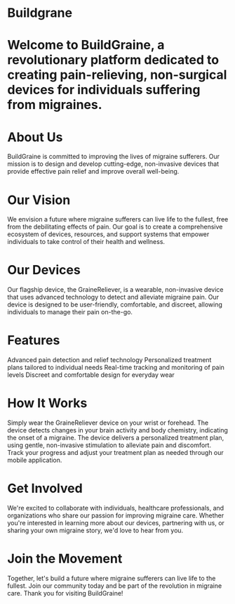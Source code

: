 # Buildgrane
# Welcome to BuildGraine, a revolutionary platform dedicated to creating pain-relieving, non-surgical devices for individuals suffering from migraines.
# About Us
BuildGraine is committed to improving the lives of migraine sufferers. Our mission is to design and develop cutting-edge, non-invasive devices that provide effective pain relief and improve overall well-being.
# Our Vision
We envision a future where migraine sufferers can live life to the fullest, free from the debilitating effects of pain. Our goal is to create a comprehensive ecosystem of devices, resources, and support systems that empower individuals to take control of their health and wellness.
# Our Devices
Our flagship device, the GraineReliever, is a wearable, non-invasive device that uses advanced technology to detect and alleviate migraine pain. Our device is designed to be user-friendly, comfortable, and discreet, allowing individuals to manage their pain on-the-go.

# Features
Advanced pain detection and relief technology
Personalized treatment plans tailored to individual needs
Real-time tracking and monitoring of pain levels
Discreet and comfortable design for everyday wear
# How It Works
Simply wear the GraineReliever device on your wrist or forehead.
The device detects changes in your brain activity and body chemistry, indicating the onset of a migraine.
The device delivers a personalized treatment plan, using gentle, non-invasive stimulation to alleviate pain and discomfort.
Track your progress and adjust your treatment plan as needed through our mobile application.
# Get Involved
We're excited to collaborate with individuals, healthcare professionals, and organizations who share our passion for improving migraine care. Whether you're interested in learning more about our devices, partnering with us, or sharing your own migraine story, we'd love to hear from you.
# Join the Movement
Together, let's build a future where migraine sufferers can live life to the fullest. Join our community today and be part of the revolution in migraine care.
Thank you for visiting BuildGraine!
